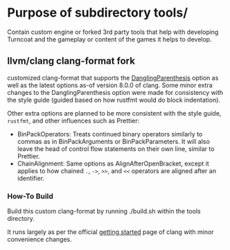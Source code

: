 # Purpose of subdirectory tools/

Contain custom engine or forked 3rd party tools that help with developing
Turncoat and the gameplay or content of the games it helps to develop.

## llvm/clang clang-format fork

customized clang-format that supports the [DanglingParenthesis](https://reviews.llvm.org/D33029)
option as well as the latest options as-of version 8.0.0 of clang. Some minor
extra changes to the DanglingParenthesis option were made for consistency with
the style guide (guided based on how rustfmt would do block indentation).

Other extra options are planned to be more consistent with the style guide,
`rustfmt`, and other influences such as Prettier:

- BinPackOperators: Treats continued binary operators similarly to commas as in
  BinPackArguments or BinPackParameters. It will also leave the head of
  control flow statements on their own line, similar to Prettier.
- ChainAlignment: Same options as AlignAfterOpenBracket, except it applies to
  how chained `.`, `->`, `>>`, and `<<` operators are aligned after an
  identifier.

### How-To Build

Build this custom clang-format by running ./build.sh within the tools directory.

It runs largely as per the official [getting started](https://clang.llvm.org/get_started.html)
page of clang with minor convenience changes.
